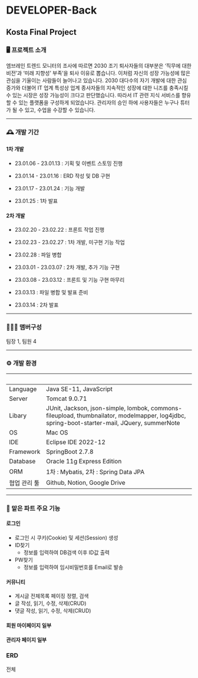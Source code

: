 # DEVELOPER-Back
Kosta Final Project
-------------

### 🖥️ 프로젝트 소개

엠브레인 트렌드 모니터의 조사에 따르면 2030 조기 퇴사자들의 대부분은 ‘직무에 대한 비전’과 ‘미래 지향성’ 부족’을 퇴사 이유로 뽑습니다.
이처럼 자신의 성장 가능성에 많은 관심을 기울이는 사람들이 늘어나고 있습니다.
2030 대다수의 자기 개발에 대한 관심 증가와 더불어 IT 업계 특성상 업계 종사자들의 지속적인 성장에 대한 니즈를 충족시킬 수 있는 시장은 성장 가능성이 크다고 판단했습니다. 
따라서 IT 관련 지식 서비스를 향유할 수 있는 플랫폼을 구성하게 되었습니다. 관리자의 승인 하에 사용자들은 누구나 튜터가 될 수 있고, 수업을 수강할 수 있습니다. 
* * *
### 🕰️ 개발 기간

#### 1차 개발 

* 23.01.06 - 23.01.13 : 기획 및 이벤트 스토밍 진행

* 23.01.14 - 23.01.16 : ERD 작성 및 DB 구현 

* 23.01.17 - 23.01.24 : 기능 개발 

* 23.01.25 : 1차 발표 


#### 2차 개발 

* 23.02.20 - 23.02.22 : 프론트 작업 진행

* 23.02.23 - 23.02.27 : 1차 개발, 미구현 기능 작업

* 23.02.28 : 파일 병합

* 23.03.01 - 23.03.07 : 2차 개발,  추가 기능 구현

* 23.03.08 - 23.03.12 : 프론트 및 기능 구현 마무리

* 23.03.13 : 파일 병합 및 발표 준비

* 23.03.14 : 2차 발표 

* * *

### 🧑‍🤝‍🧑 맴버구성

팀장 1, 팀원 4

* * *

### ⚙️ 개발 환경
|&nbsp;|&nbsp;|
|---|---|
|Language|Java SE-11, JavaScript|
|Server|Tomcat 9.0.71|
|Libary|JUnit, Jackson, json-simple, lombok, commons-fileupload, thumbnailator, modelmapper, log4jdbc, spring-boot-starter-mail, JQuery, summerNote|
|OS|Mac OS|
|IDE|Eclipse IDE 2022-12|
|Framework|SpringBoot 2.7.8|
|Database|Oracle 11g Express Edition|
|ORM|1차 : Mybatis, 2차 : Spring Data JPA|
|협업 관리 툴|Github, Notion, Google Drive|

* * *

### 📌 맡은 파트 주요 기능

#### 로그인
  * 로그인 시 쿠키(Cookie) 및 세션(Session) 생성
* ID찾기
  + 정보를 입력하여 DB검색 이후 ID값 출력
* PW찾기
  + 정보를 입력하여 임시비밀번호를 Email로 발송

#### 커뮤니티
  * 게시글 전체목록 페이징 정렬, 검색
  * 글 작성, 읽기, 수정, 삭제(CRUD)
  * 댓글 작성, 읽기, 수정, 삭제(CRUD)

#### 회원 마이페이지 일부

#### 관리자 페이지 일부

### ERD
전체
